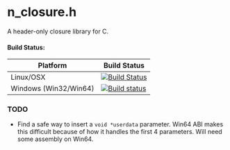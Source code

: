 # n_closure.h

A header-only closure library for C.

#### Build Status:

|Platform|Build Status|
|--------|------------|
|Linux/OSX|[![Build Status](https://travis-ci.org/Neopallium/n_closure.svg?branch=master)](https://travis-ci.org/Neopallium/n_closure)|
|Windows (Win32/Win64)|[![Build status](https://ci.appveyor.com/api/projects/status/66ix26hl14gk0k5m?svg=true)](https://ci.appveyor.com/project/Neopallium/n-closure)|

### TODO

- Find a safe way to insert a `void *userdata` parameter.  Win64 ABI makes this difficult because of how it handles the first 4 parameters.  Will need some assembly on Win64.

